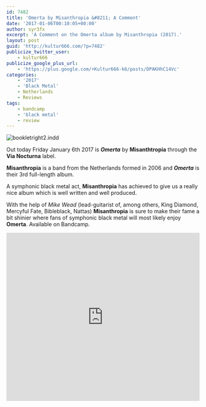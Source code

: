 ```yaml
---
id: 7482
title: 'Omerta by Misanthropia &#8211; A Comment'
date: '2017-01-06T00:10:05+00:00'
author: syr3fx
excerpt: 'A Comment on the Omerta album by Misanthropia (2017).'
layout: post
guid: 'http://kultur666.com/?p=7482'
publicize_twitter_user:
    - kultur666
publicize_google_plus_url:
    - 'https://plus.google.com/+Kultur666-k6/posts/DPAKHhC14Vc'
categories:
    - '2017'
    - 'Black Metal'
    - Netherlands
    - Reviews
tags:
    - bandcamp
    - 'black metal'
    - review
---
```


![bookletright2.indd](http://localhost:8080/wp-content/uploads/2017/01/cover1.jpg?w=680)

Out today Friday January 6th 2017 is ***Omerta*** by **Misanthtropia** through the **Via Nocturna** label.

**Misanthropia** is a band from the Netherlands formed in 2006 and ***Omerta*** is their 3rd full-length album.

A symphonic black metal act, **Misanthropia** has achieved to give us a really nice album which is well written and well produced.

With the help of *Mike Wead* (lead-guitarist of, among others, King Diamond, Mercyful Fate, Bibleblack, Nattas) **Misanthropia** is sure to make their fame a bit shinier where fans of symphonic black metal will most likely enjoy **Omerta**. Available on Bandcamp.

<iframe style="border: 0; width: 100%; height: 439px;" src="https://bandcamp.com/EmbeddedPlayer/album=601738948/size=large/bgcol=333333/linkcol=e99708/tracklist=false/transparent=true/" seamless></iframe>